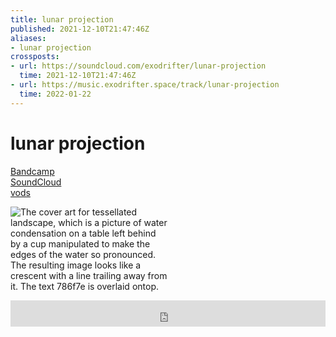 ```yaml
---
title: lunar projection
published: 2021-12-10T21:47:46Z
aliases:
- lunar projection
crossposts:
- url: https://soundcloud.com/exodrifter/lunar-projection
  time: 2021-12-10T21:47:46Z
- url: https://music.exodrifter.space/track/lunar-projection
  time: 2022-01-22
---
```


# lunar projection

<div class="flex">
<div><i class="ri-store-2-fill"></i> <a href="https://music.exodrifter.space/track/lunar-projection">Bandcamp</a></div>
<div><i class="ri-soundcloud-fill"></i> <a href="https://soundcloud.com/exodrifter/lunar-projection">SoundCloud</a></div>
<div><i class="ri-video-fill"></i> <a href="https://vods.exodrifter.space/tag/song-lunar-projection">vods</a></div>
</div>

<div style="width: 50%;">

![The cover art for tessellated landscape, which is a picture of water condensation on a table left behind by a cup manipulated to make the edges of the water so pronounced. The resulting image looks like a crescent with a line trailing away from it. The text 786f7e is overlaid ontop.](lunar-projection.png)

</div>

<iframe style="border: 0; width: 100%; max-width: 700px; height: 42px;" src="https://bandcamp.com/EmbeddedPlayer/album=913044657/size=small/bgcol=333333/linkcol=0f91ff/track=4076907733/transparent=true/" seamless><a href="https://music.exodrifter.space/album/cascade">cascade by exodrifter</a></iframe>
